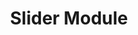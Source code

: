 ---
title: Slider Module
slides:
  - 
    image: 1600x823.png
    caption_line_1: Your Travel Guide
    caption_line_2: family tours from $1100
  - 
    image: 1600x823.png
    caption_line_1: Your Travel Guide
    caption_line_2: caucasus vacation from $490
  - 
    image: 1600x823.png
    caption_line_1: Your Travel Guide
    caption_line_2: fantastic haway from $500

nav:
  - 
    image: ic1.png
    image_hover: ic1.png
    alt: 
    text: Destinations
    text_hover: Destinations
    alt_hover:
    url: 
  - 
    image: ic2.png
    image_hover: ic2.png
    text: Air Tickets
    text_hover: Air Tickets
    url: 
  - 
    image: ic3.png
    image_hover: ic3.png
    text: Hot Tours
    text_hover: Hot Tours
    url: 
  - 
    image: ic4.png
    image_hover: ic4.png
    text: Hotels
    text_hover: Hotels
    url: 
---